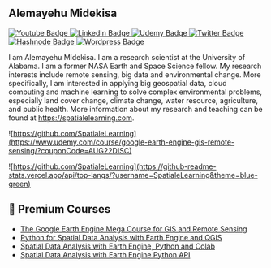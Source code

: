 ## Alemayehu Midekisa

<div id="badges">
   <a href="https://www.youtube.com/channel/UCzWimsVHHZFG1uMUYgKizqg">
    <img src="https://img.shields.io/badge/YouTube-red?style=for-the-badge&logo=youtube&logoColor=white" alt="Youtube Badge"/>
  </a>
  <a href="https://www.linkedin.com/in/alemayehumidekisa/">
    <img src="https://img.shields.io/badge/LinkedIn-blue?style=for-the-badge&logo=linkedin&logoColor=white" alt="LinkedIn Badge"/>
  </a>
  <a href="https://www.udemy.com/course/google-earth-engine-gis-remote-sensing/?couponCode=AUG22DISC">
    <img src="https://img.shields.io/badge/Udemy-EC5252?style=for-the-badge&logo=Udemy&logoColor=white" alt="Udemy Badge"/>
  </a>
  <a href="https://twitter.com/DrAlemayehuM">
    <img src="https://img.shields.io/badge/Twitter-blue?style=for-the-badge&logo=twitter&logoColor=white" alt="Twitter Badge"/>
  </a>
  <a href="hashnode url">
    <img src="https://img.shields.io/badge/Hashnode-2962FF?style=for-the-badge&logo=hashnode&logoColor=white" alt="Hashnode Badge"/>
  </a>
  <a href="https://spatialelearning.com/">
    <img src="https://img.shields.io/badge/Wordpress-21759B?style=for-the-badge&logo=wordpress&logoColor=white" alt="Wordpress Badge"/>
  </a>
</div>

I am Alemayehu Midekisa. I am  a research scientist at the University of Alabama. I am a former NASA Earth and Space Science fellow. My research interests include remote sensing, big data and environmental change. More specifically, I am interested in applying big geospatial data, cloud computing and machine learning to solve complex environmental problems, especially land cover change, climate change, water resource, agriculture, and public health. More information about my research  and teaching can be found at https://spatialelearning.com.



![https://github.com/SpatialeLearning](https://www.udemy.com/course/google-earth-engine-gis-remote-sensing/?couponCode=AUG22DISC)



![https://github.com/SpatialeLearning](https://github-readme-stats.vercel.app/api/top-langs/?username=SpatialeLearning&theme=blue-green)



## 📝 Premium Courses 

- [The Google Earth Engine Mega Course for GIS and Remote Sensing](https://www.udemy.com/course/google-earth-engine-gis-remote-sensing/?couponCode=AUG22DISC)
- [Python for Spatial Data Analysis with Earth Engine and QGIS](https://www.udemy.com/course/python-for-spatial-data-analysis-with-earth-engine-and-qgis/?couponCode=AUG22DISC)
- [Spatial Data Analysis with Earth Engine, Python and Colab](https://www.udemy.com/course/spatial-analysis-with-earth-engine-python-google-colab/?couponCode=AUG22DISC)
- [Spatial Data Analysis with Earth Engine Python API](https://www.udemy.com/course/spatial-data-analysis-with-earth-engine-python-api/?couponCode=AUG22DISC)
